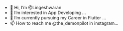 - 👋 Hi, I’m @Lingeshwaran
- 👀 I’m interested in App Developing ...
- 🌱 I’m currently pursuing my Career in Flutter ...
- 📫 How to reach me @the_demonpilot in instagram...

<!---
Lingeshwaran78/Lingeshwaran78 is a ✨ special ✨ repository because its `README.md` (this file) appears on your GitHub profile.
You can click the Preview link to take a look at your changes.
--->
